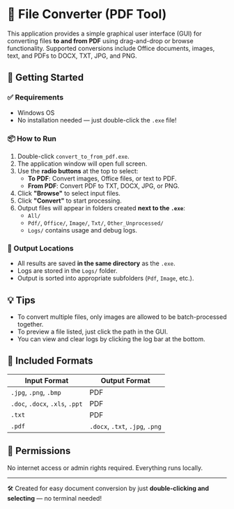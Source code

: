 # 📄 File Converter (PDF Tool)

This application provides a simple graphical user interface (GUI) for converting files **to and from PDF** using drag-and-drop or browse functionality. Supported conversions include Office documents, images, text, and PDFs to DOCX, TXT, JPG, and PNG.

## 🚀 Getting Started

### ✅ Requirements
- Windows OS
- No installation needed — just double-click the `.exe` file!

### 📦 How to Run
1. Double-click `convert_to_from_pdf.exe`.
2. The application window will open full screen.
3. Use the **radio buttons** at the top to select:
   - **To PDF**: Convert images, Office files, or text to PDF.
   - **From PDF**: Convert PDF to TXT, DOCX, JPG, or PNG.
4. Click **"Browse"** to select input files.
5. Click **"Convert"** to start processing.
6. Output files will appear in folders created **next to the `.exe`**:
   - `All/`
   - `Pdf/`, `Office/`, `Image/`, `Txt/`, `Other_Unprocessed/`
   - `Logs/` contains usage and debug logs.

### 📁 Output Locations
- All results are saved **in the same directory** as the `.exe`.
- Logs are stored in the `Logs/` folder.
- Output is sorted into appropriate subfolders (`Pdf`, `Image`, etc.).

## 💡 Tips
- To convert multiple files, only images are allowed to be batch-processed together.
- To preview a file listed, just click the path in the GUI.
- You can view and clear logs by clicking the log bar at the bottom.

## 📎 Included Formats

| Input Format | Output Format |
|--------------|----------------|
| `.jpg`, `.png`, `.bmp` | PDF |
| `.doc`, `.docx`, `.xls`, `.ppt` | PDF |
| `.txt` | PDF |
| `.pdf` | `.docx`, `.txt`, `.jpg`, `.png` |

## 🔐 Permissions

No internet access or admin rights required. Everything runs locally.

---

🛠️ Created for easy document conversion by just **double-clicking and selecting** — no terminal needed!